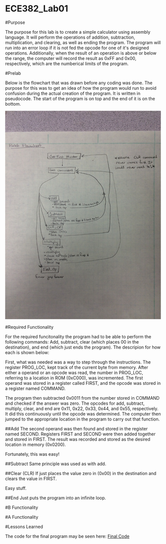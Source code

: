 ECE382_Lab01
============

#Purpose

The purpose for this lab is to create a simple calculator using assembly language.  It will perform the operations of addition, subtraction, multiplication, and clearing, as well as ending the program.  The program will run into an error loop if it is not fed the opcode for one of it's designed operations.  Additionally, when the result of an operation is above or below the range, the computer will record the result as 0xFF and 0x00, respectively, which are the numberical limits of the program.  


#Prelab

Below is the flowchart that was drawn before any coding was done.  The purpose for this was to get an idea of how the program would run to avoid confusion during the actual creation of the program.  It is written in pseudocode.  The start of the program is on top and the end of it is on the bottom.  

![alt tag](https://raw.githubusercontent.com/JohnTerragnoli/ECE382_Lab01/master/Flowchart.JPG "Flowchart")

#Required Functionality

For the required funcitonality the program had to be able to perform the following commands: Add, subtract, clear (which places 00 in the destination), and end (which just ends the program).  The descripion for how each is shown below: 

First, what was needed was a way to step through the instructions.  The register PROG_LOC, kept track of the current byte from memory.  After either a operand or an opcode was read, the number in PROG_LOC, referring to a location in ROM (0xC000), was incremented.  The first operand was stored in a register called FIRST, and the opcode was stored in a register named COMMAND.  

The program then subtracted 0x0011 from the number stored in COMMAND and checked if the answer was zero.  The opcodes for add, subtract, multiply, clear, and end are 0x11, 0x22, 0x33, 0x44, and 0x55, respectively.  It did this continuously until the opcode was determined.  The computer then jumped to the appropriate location in the program to carry out that function.  

##Add
The second operand was then found and stored in the register named SECOND. Registers FIRST and SECOND were then added together and stored in FIRST.  The result was recorded and stored as the desired location in memory (0x0200).

Fortunately, this was easy!

##Subtract
Same principle was used as with add. 

##Clear (CLR)
If just places the value zero in (0x00) in the destination and clears the value in FIRST. 

Easy stuff.  

##End
Just puts the program into an infinite loop.  



#B Functionality

#A Functionality

#Lessons Learned 

The code for the final program may be seen here: 
[Final Code](https://raw.githubusercontent.com/JohnTerragnoli/ECE382_Lab01/master/main.asm)
